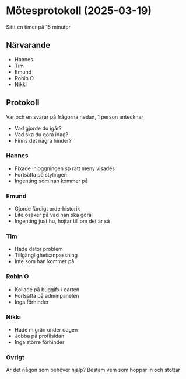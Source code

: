 # Mötesprotokoll (2025-03-19)

Sätt en timer på 15 minuter

## Närvarande
* Hannes
* Tim
* Emund
* Robin O
* Nikki

## Protokoll
Var och en svarar på frågorna nedan, 1 person antecknar
* Vad gjorde du igår?
* Vad ska du göra idag?
* Finns det några hinder?

### Hannes
* Fixade inloggningen sp rätt meny visades
* Fortsätta på stylingen
* Ingenting som han kommer på

### Emund
* Gjorde färdigt orderhistorik
* Lite osäker på vad han ska göra
* Ingenting just hu, hojtar till om det är så

### Tim
* Hade dator problem
* Tillgänglighetsanpassning
* Inte som han kommer på

### Robin O
* Kollade på buggifx i carten
* Fortsätta på adminpanelen
* Inga förhinder

### Nikki
* Hade migrän under dagen
* Jobba på profilsidan
* Inga större förhinder

### Övrigt
Är det någon som behöver hjälp? Bestäm vem som hoppar in och stöttar
